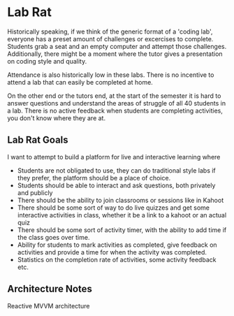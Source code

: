 # Lab Rat

Historically speaking, if we think of the generic format of a 'coding lab',
everyone has a preset amount of challenges or excercises to complete. Students
grab a seat and an empty computer and attempt those challenges. Additionally,
there might be a moment where the tutor gives a presentation on coding style and
quality.

Attendance is also historically low in these labs. There is no incentive to
attend a lab that can easily be completed at home.

On the other end or the tutors end, at the start of the semester it is hard to
answer questions and understand the areas of struggle of all 40 students in a
lab. There is no active feedback when students are completing activities, you
don't know where they are at.

## Lab Rat Goals

I want to attempt to build a platform for live and interactive learning where

- Students are not obligated to use, they can do traditional style labs if they
  prefer, the platform should be a place of choice.
- Students should be able to interact and ask questions, both privately and
  publicly
- There should be the ability to join classrooms or sessions like in Kahoot 
- There should be some sort of way to do live quizzes and get some interactive
  activities in class, whether it be a link to a kahoot or an actual quiz
- There should be some sort of activity timer, with the ability to add time if
  the class goes over time.
- Ability for students to mark activities as completed, give feedback on
  activities and provide a time for when the activity was completed.
- Statistics on the completion rate of activities, some activity feedback etc.

## Architecture Notes

Reactive MVVM architecture

